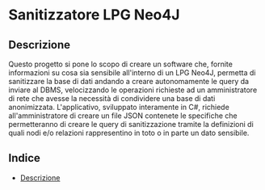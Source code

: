 # Sanitizzatore LPG Neo4J

## Descrizione

Questo progetto si pone lo scopo di creare un software che, fornite informazioni su cosa sia sensibile all'interno di un LPG Neo4J, permetta di sanitizzare la base di dati andando a creare autonomamente le query da inviare al DBMS, velocizzando le operazioni richieste ad un amministratore di rete che avesse la necessità di condividere una base di dati anonimizzata.
L'applicativo, sviluppato interamente in C\#, richiede all'amministratore di creare un file JSON contenete le specifiche che permetteranno di creare le query di sanitizzazione tramite la definizioni di quali nodi e/o relazioni rappresentino in toto o in parte un dato sensibile.

## Indice 
- [Descrizione](#Descrizione)
